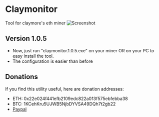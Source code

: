 # Claymonitor
Tool for claymore's eth miner
![Screenshot](https://www.petit-fichier.fr/2018/04/21/unknown/unknown.png)

## Version 1.0.5
* Now, just run "claymonitor.1.0.5.exe" on your miner OR on your PC to easy install the tool.
* The configuration is easier than before

## Donations
If you find this utility useful, here are donation addresses:
* ETH: 0x22e024f441efb2109edc822a013f575ebfebba38
* BTC: 1KCehKru5UJWB5NjbDYVSA49DQh7t2gb22
* [Paypal](http://paypal.me/MathieuColmon)
